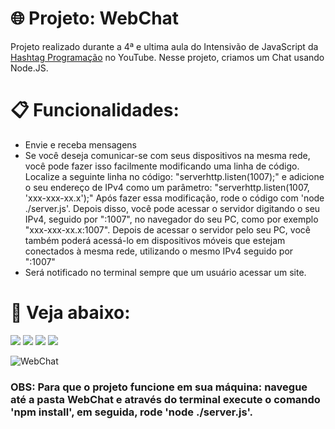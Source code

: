 # :globe_with_meridians: Projeto: WebChat
Projeto realizado durante a 4ª e ultima aula do Intensivão de JavaScript da [Hashtag Programação](https://www.youtube.com/@HashtagProgramacao) no YouTube. Nesse projeto, criamos um Chat usando Node.JS.

# :clipboard: Funcionalidades:

+ Envie e receba mensagens
+ Se você deseja comunicar-se com seus dispositivos na mesma rede, você pode fazer isso facilmente modificando uma linha de código. Localize a seguinte linha no código: "serverhttp.listen(1007);" e adicione o seu endereço de IPv4 como um parâmetro: "serverhttp.listen(1007, 'xxx-xxx-xx.x');" Após fazer essa modificação, rode o código com 'node ./server.js'. Depois disso, você pode acessar o servidor digitando o seu IPv4, seguido por ":1007", no navegador do seu PC, como por exemplo "xxx-xxx-xx.x:1007". Depois de acessar o servidor pelo seu PC, você também poderá acessá-lo em dispositivos móveis que estejam conectados à mesma rede, utilizando o mesmo IPv4 seguido por ":1007"
+ Será notificado no terminal sempre que um usuário acessar um site.



# :briefcase: Veja abaixo:
<a href="https://www.instagram.com/devgferreira/" target="_blank"><img loading="lazy" src="https://img.shields.io/badge/-Instagram-%23E4405F?style=for-the-badge&logo=instagram&logoColor=white" target="_blank"></a>
<a href="https://www.linkedin.com/in/guilherme-ferreira-25738427a/" target="_blank"><img loading="lazy" src="https://img.shields.io/badge/-LinkedIn-%230077B5?style=for-the-badge&logo=linkedin&logoColor=white" target="_blank"></a> <a href="https://www.tiktok.com/@devgferreira" target="_blank"><img loading="lazy" src="https://img.shields.io/badge/-tiktok-617?style=for-the-badge&logo=tiktok" target="_blank"></a> <a href="https://linkr.bio/DevFerreira" target="_blank"><img loading="lazy" src="https://img.shields.io/badge/-links-000?style=for-the-badge" target="_blank"></a>



![WebChat](https://github.com/GuilhermeF-R/WebChat/assets/136031870/13386de5-3501-4390-9354-093859b74689)




### OBS: Para que o projeto funcione em sua máquina: navegue até a pasta WebChat e através do terminal execute o comando 'npm install', em seguida, rode 'node ./server.js'.




  

